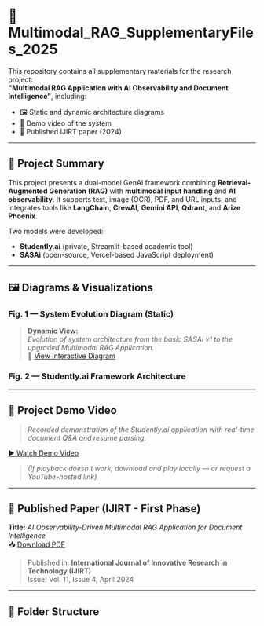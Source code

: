 # 📂 Multimodal_RAG_SupplementaryFiles_2025

This repository contains all supplementary materials for the research project:  
**"Multimodal RAG Application with AI Observability and Document Intelligence"**, including:
- 🖼️ Static and dynamic architecture diagrams
- 🎥 Demo video of the system
- 📄 Published IJIRT paper (2024)

---

## 📖 Project Summary

This project presents a dual-model GenAI framework combining **Retrieval-Augmented Generation (RAG)** with **multimodal input handling** and **AI observability**. It supports text, image (OCR), PDF, and URL inputs, and integrates tools like **LangChain**, **CrewAI**, **Gemini API**, **Qdrant**, and **Arize Phoenix**.

Two models were developed:
- **Studently.ai** (private, Streamlit-based academic tool)
- **SASAi** (open-source, Vercel-based JavaScript deployment)

---

## 🖼️ Diagrams & Visualizations

### Fig. 1 — System Evolution Diagram (Static)

> **Dynamic View:**  
> *Evolution of system architecture from the basic SASAi v1 to the upgraded Multimodal RAG Application.*  
> 🔗 [View Interactive Diagram](https://abs-14.github.io/Multimodal_RAG_SupplementaryFiles_2025/evolution_architecture.html)

### Fig. 2 — Studently.ai Framework Architecture

---

## 🎥 Project Demo Video

> *Recorded demonstration of the Studently.ai application with real-time document Q&A and resume parsing.*

[▶ Watch Demo Video](./media/Multimodal_RAG.mp4)

> *(If playback doesn't work, download and play locally — or request a YouTube-hosted link)*

---

## 📄 Published Paper (IJIRT - First Phase)

**Title:** *AI Observability-Driven Multimodal RAG Application for Document Intelligence*  
📥 [Download PDF]([./docs/Published_IJIRT_Paper_2024.pdf](https://github.com/ABS-14/Multimodal_RAG_SupplementaryFiles_2025/blob/main/RAG_Multimodel_ResearchPaper_IJSRET.pdf))

> Published in: **International Journal of Innovative Research in Technology (IJIRT)**  
> Issue: Vol. 11, Issue 4, April 2024

---

## 📁 Folder Structure

